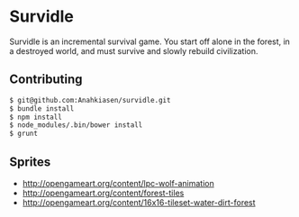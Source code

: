 # Survidle

Survidle is an incremental survival game. You start off alone in the forest, in a destroyed world, and must survive and slowly rebuild civilization.

## Contributing

```bash
$ git@github.com:Anahkiasen/survidle.git
$ bundle install
$ npm install
$ node_modules/.bin/bower install
$ grunt
```

## Sprites

- http://opengameart.org/content/lpc-wolf-animation
- http://opengameart.org/content/forest-tiles
- http://opengameart.org/content/16x16-tileset-water-dirt-forest
